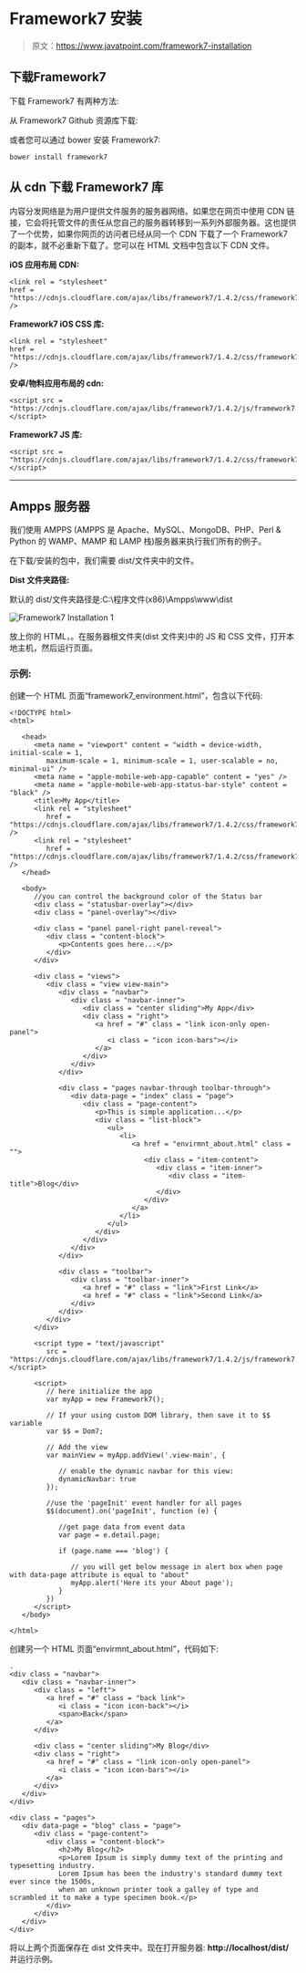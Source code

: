 # Framework7 安装

> 原文：<https://www.javatpoint.com/framework7-installation>

## 下载Framework7

下载 Framework7 有两种方法:

从 Framework7 Github 资源库下载:

或者您可以通过 bower 安装 Framework7:

```
bower install framework7

```

## 从 cdn 下载 Framework7 库

内容分发网络是为用户提供文件服务的服务器网络。如果您在网页中使用 CDN 链接，它会将托管文件的责任从您自己的服务器转移到一系列外部服务器。这也提供了一个优势，如果你网页的访问者已经从同一个 CDN 下载了一个 Framework7 的副本，就不必重新下载了。您可以在 HTML 文档中包含以下 CDN 文件。

**iOS 应用布局 CDN:**

```
<link rel = "stylesheet" 
href = "https://cdnjs.cloudflare.com/ajax/libs/framework7/1.4.2/css/framework7.ios.min.css" />

```

**Framework7 iOS CSS 库:**

```
<link rel = "stylesheet" 
href = "https://cdnjs.cloudflare.com/ajax/libs/framework7/1.4.2/css/framework7.ios.colors.min.css" />

```

**安卓/物料应用布局的 cdn:**

```
<script src = "https://cdnjs.cloudflare.com/ajax/libs/framework7/1.4.2/js/framework7.min.js"></script>

```

**Framework7 JS 库:**

```
<script src = "https://cdnjs.cloudflare.com/ajax/libs/framework7/1.4.2/css/framework7.material.min.css"></script>

```

* * *

## Ampps 服务器

我们使用 AMPPS (AMPPS 是 Apache、MySQL、MongoDB、PHP、Perl & Python 的 WAMP、MAMP 和 LAMP 栈)服务器来执行我们所有的例子。

在下载/安装的包中，我们需要 dist/文件夹中的文件。

**Dist 文件夹路径:**

默认的 dist/文件夹路径是:C:\程序文件(x86)\Ampps\www\dist

![Framework7 Installation 1](img/e8ecf2e65e5150eb6bfe54d2851267e2.png)

放上你的 HTML，。在服务器根文件夹(dist 文件夹)中的 JS 和 CSS 文件，打开本地主机，然后运行页面。

### 示例:

创建一个 HTML 页面“framework7_environment.html”，包含以下代码:

```
<!DOCTYPE html>
<html>

   <head>
      <meta name = "viewport" content = "width = device-width, initial-scale = 1, 
         maximum-scale = 1, minimum-scale = 1, user-scalable = no, minimal-ui" />
      <meta name = "apple-mobile-web-app-capable" content = "yes" />
      <meta name = "apple-mobile-web-app-status-bar-style" content = "black" />
      <title>My App</title>
      <link rel = "stylesheet" 
         href = "https://cdnjs.cloudflare.com/ajax/libs/framework7/1.4.2/css/framework7.ios.min.css" />
      <link rel = "stylesheet" 
         href = "https://cdnjs.cloudflare.com/ajax/libs/framework7/1.4.2/css/framework7.ios.colors.min.css" />
   </head>

   <body>
      //you can control the background color of the Status bar
      <div class = "statusbar-overlay"></div>
      <div class = "panel-overlay"></div>

      <div class = "panel panel-right panel-reveal">
         <div class = "content-block">
            <p>Contents goes here...</p>
         </div>
      </div>

      <div class = "views">
         <div class = "view view-main">
            <div class = "navbar">
               <div class = "navbar-inner">
                  <div class = "center sliding">My App</div>
                  <div class = "right">
                     <a href = "#" class = "link icon-only open-panel">
                        <i class = "icon icon-bars"></i>
                     </a>
                  </div>
               </div>
            </div>

            <div class = "pages navbar-through toolbar-through">
               <div data-page = "index" class = "page">
                  <div class = "page-content">
                     <p>This is simple application...</p>
                     <div class = "list-block">
                        <ul>
                           <li>
                              <a href = "envirmnt_about.html" class = "">
                                 <div class = "item-content">
                                    <div class = "item-inner">
                                       <div class = "item-title">Blog</div>
                                    </div>
                                 </div>
                              </a>
                           </li>
                        </ul>
                     </div>
                  </div>
               </div>
            </div>

            <div class = "toolbar">
               <div class = "toolbar-inner">
                  <a href = "#" class = "link">First Link</a>
                  <a href = "#" class = "link">Second Link</a>
               </div>
            </div>
         </div>
      </div>

      <script type = "text/javascript" 
         src = "https://cdnjs.cloudflare.com/ajax/libs/framework7/1.4.2/js/framework7.min.js"></script>

      <script>
         // here initialize the app
         var myApp = new Framework7();

         // If your using custom DOM library, then save it to $$ variable
         var $$ = Dom7;

         // Add the view
         var mainView = myApp.addView('.view-main', {

            // enable the dynamic navbar for this view:
            dynamicNavbar: true
         });

         //use the 'pageInit' event handler for all pages
         $$(document).on('pageInit', function (e) {

            //get page data from event data
            var page = e.detail.page;

            if (page.name === 'blog') {

               // you will get below message in alert box when page with data-page attribute is equal to "about"
               myApp.alert('Here its your About page');
            }
         })
      </script>
   </body>

</html>

```

创建另一个 HTML 页面“envirmnt_about.html”，代码如下:

```
.
<div class = "navbar">
   <div class = "navbar-inner">
      <div class = "left">
         <a href = "#" class = "back link">
            <i class = "icon icon-back"></i>
            <span>Back</span>
         </a>
      </div>

      <div class = "center sliding">My Blog</div>
      <div class = "right">
         <a href = "#" class = "link icon-only open-panel">
            <i class = "icon icon-bars"></i>
         </a>
      </div>
   </div>
</div>

<div class = "pages">
   <div data-page = "blog" class = "page">
      <div class = "page-content">
         <div class = "content-block">
            <h2>My Blog</h2>
            <p>Lorem Ipsum is simply dummy text of the printing and typesetting industry. 
			Lorem Ipsum has been the industry's standard dummy text ever since the 1500s, 
			when an unknown printer took a galley of type and scrambled it to make a type specimen book.</p>
         </div>
      </div>
   </div>
</div>

```

将以上两个页面保存在 dist 文件夹中。现在打开服务器: **http://localhost/dist/** 并运行示例。